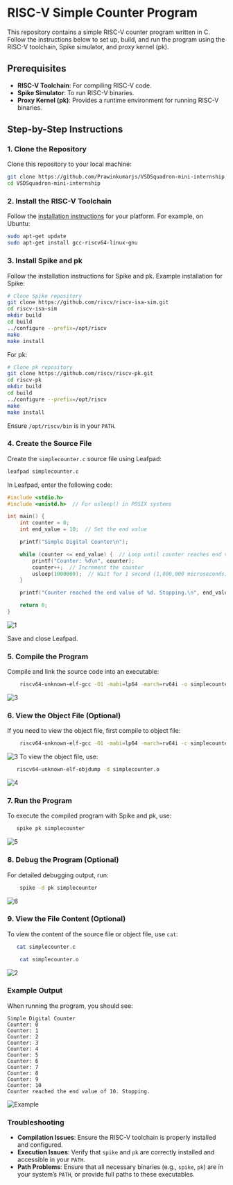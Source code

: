 # RISC-V Simple Counter Program

This repository contains a simple RISC-V counter program written in C. Follow the instructions below to set up, build, and run the program using the RISC-V toolchain, Spike simulator, and proxy kernel (pk).

## Prerequisites

- **RISC-V Toolchain**: For compiling RISC-V code.
- **Spike Simulator**: To run RISC-V binaries.
- **Proxy Kernel (pk)**: Provides a runtime environment for running RISC-V binaries.

## Step-by-Step Instructions

### 1. Clone the Repository

Clone this repository to your local machine:

```sh
git clone https://github.com/Prawinkumarjs/VSDSquadron-mini-internship.git
cd VSDSquadron-mini-internship
```

### 2. Install the RISC-V Toolchain

Follow the [installation instructions](https://github.com/riscv/riscv-gnu-toolchain) for your platform. For example, on Ubuntu:

```sh
sudo apt-get update
sudo apt-get install gcc-riscv64-linux-gnu
```

### 3. Install Spike and pk

Follow the installation instructions for Spike and pk. Example installation for Spike:

```sh
# Clone Spike repository
git clone https://github.com/riscv/riscv-isa-sim.git
cd riscv-isa-sim
mkdir build
cd build
../configure --prefix=/opt/riscv
make
make install
```

For pk:

```sh
# Clone pk repository
git clone https://github.com/riscv/riscv-pk.git
cd riscv-pk
mkdir build
cd build
../configure --prefix=/opt/riscv
make
make install
```

Ensure `/opt/riscv/bin` is in your `PATH`.

### 4. Create the Source File

Create the `simplecounter.c` source file using Leafpad:

```sh
leafpad simplecounter.c
```

In Leafpad, enter the following code:

```c
#include <stdio.h>
#include <unistd.h>  // For usleep() in POSIX systems

int main() {
    int counter = 0;
    int end_value = 10;  // Set the end value

    printf("Simple Digital Counter\n");

    while (counter <= end_value) {  // Loop until counter reaches end value
        printf("Counter: %d\n", counter);
        counter++;  // Increment the counter
        usleep(1000000);  // Wait for 1 second (1,000,000 microseconds)
    }

    printf("Counter reached the end value of %d. Stopping.\n", end_value);

    return 0;
}
```
![1](https://github.com/Prawinkumarjs/VSDSquadron-mini-internship/blob/main/Task%202/Digital%20Design%20Application%20-%20Simple%20Counter%20using%20C%20programming/1.png)

Save and close Leafpad.

### 5. Compile the Program

Compile and link the source code into an executable:

```sh
    riscv64-unknown-elf-gcc -O1 -mabi=lp64 -march=rv64i -o simplecounter simplecounter.c
```
![3](https://github.com/Prawinkumarjs/VSDSquadron-mini-internship/blob/main/Task%202/Digital%20Design%20Application%20-%20Simple%20Counter%20using%20C%20programming/3.png)

### 6. View the Object File (Optional)

If you need to view the object file, first compile to object file:

```sh
    riscv64-unknown-elf-gcc -O1 -mabi=lp64 -march=rv64i -c simplecounter.c -o simplecounter.o
```
![3](https://github.com/Prawinkumarjs/VSDSquadron-mini-internship/blob/main/Task%202/Digital%20Design%20Application%20-%20Simple%20Counter%20using%20C%20programming/3.png)
To view the object file, use:

 ```sh
    riscv64-unknown-elf-objdump -d simplecounter.o
```
![4](https://github.com/Prawinkumarjs/VSDSquadron-mini-internship/blob/main/Task%202/Digital%20Design%20Application%20-%20Simple%20Counter%20using%20C%20programming/4.png)
### 7. Run the Program

To execute the compiled program with Spike and pk, use:

 ```sh
    spike pk simplecounter
```
![5](https://github.com/Prawinkumarjs/VSDSquadron-mini-internship/blob/main/Task%202/Digital%20Design%20Application%20-%20Simple%20Counter%20using%20C%20programming/5.png)

### 8. Debug the Program (Optional)

For detailed debugging output, run:

```sh
    spike -d pk simplecounter
```
![6](https://github.com/Prawinkumarjs/VSDSquadron-mini-internship/blob/main/Task%202/Digital%20Design%20Application%20-%20Simple%20Counter%20using%20C%20programming/6.png)

### 9. View the File Content (Optional)

To view the content of the source file or object file, use `cat`:

 ```sh
    cat simplecounter.c
 ```

```sh
    cat simplecounter.o
```
![2](https://github.com/Prawinkumarjs/VSDSquadron-mini-internship/blob/main/Task%202/Digital%20Design%20Application%20-%20Simple%20Counter%20using%20C%20programming/2.png)

### Example Output
When running the program, you should see:

```
Simple Digital Counter
Counter: 0
Counter: 1
Counter: 2
Counter: 3
Counter: 4
Counter: 5
Counter: 6
Counter: 7
Counter: 8
Counter: 9
Counter: 10
Counter reached the end value of 10. Stopping.
```
![Example](https://github.com/Prawinkumarjs/VSDSquadron-mini-internship/blob/main/Task%202/Digital%20Design%20Application%20-%20Simple%20Counter%20using%20C%20programming/1.png)

 ### Troubleshooting

- **Compilation Issues**: Ensure the RISC-V toolchain is properly installed and configured.
- **Execution Issues**: Verify that `spike` and `pk` are correctly                                                    installed and accessible in your `PATH`.                                                
- **Path Problems**: Ensure that all necessary binaries (e.g., `spike`, `pk`) are in your system’s `PATH`, or provide full paths to these executables.
                                                 
                                                   
